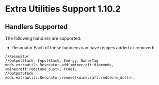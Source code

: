 # Extra Utilities Support 1.10.2
## Handlers Supported
The following handlers are supported:

* Resonator
Each of these handlers can have recipes added or removed:

```zenscript
//Resonator
//OutputStack, InputStack, Energy, OwnerTag
mods.extrautils.Resonator.add(<minecraft:diamond>, <minecraft:redstone_dust>, true);
//OutputStack
mods.extrautils.Resonator.remove(<minecraft:redstone_dust>);
```